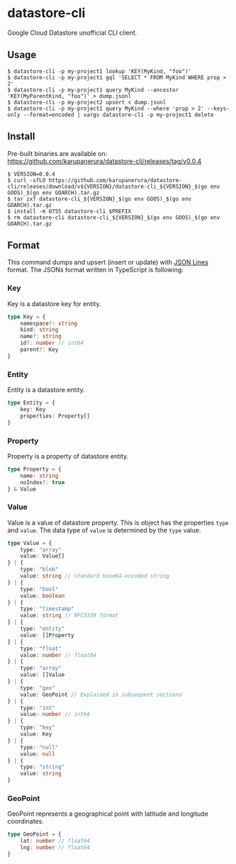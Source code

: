 # datastore-cli

Google Cloud Datastore unofficial CLI client.

## Usage

```prompt
$ datastore-cli -p my-project1 lookup 'KEY(MyKind, "foo")'
$ datastore-cli -p my-project1 gql 'SELECT * FROM MyKind WHERE prop > 2'
$ datastore-cli -p my-project1 query MyKind --ancestor 'KEY(MyParentKind, "foo")' > dump.jsonl
$ datastore-cli -p my-project2 upsert < dump.jsonl
$ datastore-cli -p my-project1 query MyKind --where 'prop > 2' --keys-only --format=encoded | xargs datastore-cli -p my-project1 delete
```

## Install

Pre-built binaries are available on: https://github.com/karupanerura/datastore-cli/releases/tag/v0.0.4

```prompt
$ VERSION=0.0.4
$ curl -sfLO https://github.com/karupanerura/datastore-cli/releases/download/v${VERSION}/datastore-cli_${VERSION}_$(go env GOOS)_$(go env GOARCH).tar.gz
$ tar zxf datastore-cli_${VERSION}_$(go env GOOS)_$(go env GOARCH).tar.gz
$ install -m 0755 datastore-cli $PREFIX
$ rm datastore-cli datastore-cli_${VERSION}_$(go env GOOS)_$(go env GOARCH).tar.gz
```

## Format

This command dumps and upsert (insert or update) with [JSON Lines](https://jsonlines.org/) format.
The JSONs format written in TypeScript is following:

### Key

Key is a datastore key for entity.

```typescript
type Key = {
    namespace?: string
    kind: string
    name?: string
    id?: number // int64
    parent?: Key
}
```

### Entity

Entity is a datastore entity.

```typescript
type Entity = {
    key: Key
    properties: Property[]
}
```

### Property

Property is a property of datastore entity.

```typescript
type Property = {
    name: string
    noIndex?: true
} & Value
```

### Value

Value is a value of datastore property.
This is object has the properties `type` and `value`.
The data type of `value` is determined by the `type` value.

```typescript
type Value = {
    type: "array"
    value: Value[]
} | {
    type: "blob"
    value: string // standard base64-encoded string
} | {
    type: "bool"
    value: boolean
} | {
    type: "timestamp"
    value: string // RFC3339 format
} | {
    type: "entity"
    value: []Property
} | {
    type: "float"
    value: number // float64
} | {
    type: "array"
    value: []Value
} | {
    type: "geo"
    value: GeoPoint // Explained in subsequent sections
} | {
    type: "int"
    value: number // int64
} | {
    type: "key"
    value: Key
} | {
    type: "null"
    value: null
} | {
    type: "string"
    value: string
}
```

### GeoPoint

GeoPoint represents a geographical point with latitude and longitude coordinates.

```typescript
type GeoPoint = {
    lat: number // float64
    lng: number // float64
}
```
